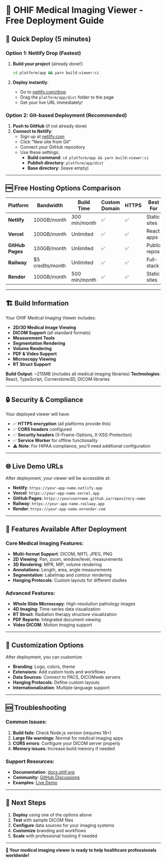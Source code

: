 # 🏥 OHIF Medical Imaging Viewer - Free Deployment Guide

## 🎯 Quick Deploy (5 minutes)

### Option 1: Netlify Drop (Fastest)
1. **Build your project** (already done!):
   ```bash
   cd platform/app && yarn build:viewer:ci
   ```

2. **Deploy instantly**:
   - Go to [netlify.com/drop](https://app.netlify.com/drop)
   - Drag the `platform/app/dist` folder to the page
   - Get your live URL immediately!

### Option 2: Git-based Deployment (Recommended)
1. **Push to GitHub** (if not already done)
2. **Connect to Netlify**:
   - Sign up at [netlify.com](https://netlify.com)
   - Click "New site from Git"
   - Connect your GitHub repository
   - Use these settings:
     - **Build command**: `cd platform/app && yarn build:viewer:ci`
     - **Publish directory**: `platform/app/dist`
     - **Base directory**: (leave empty)

---

## 🆓 Free Hosting Options Comparison

| Platform | Bandwidth | Build Time | Custom Domain | HTTPS | Best For |
|----------|-----------|------------|---------------|-------|----------|
| **Netlify** | 100GB/month | 300 min/month | ✅ | ✅ | Static sites |
| **Vercel** | 100GB/month | Unlimited | ✅ | ✅ | React apps |
| **GitHub Pages** | 100GB/month | Unlimited | ✅ | ✅ | Public repos |
| **Railway** | $5 credits/month | Unlimited | ✅ | ✅ | Full-stack |
| **Render** | 100GB/month | 500 min/month | ✅ | ✅ | Static sites |

---

## 🏗️ Build Information

Your OHIF Medical Imaging Viewer includes:
- **2D/3D Medical Image Viewing**
- **DICOM Support** (all standard formats)
- **Measurement Tools**
- **Segmentation Rendering**
- **Volume Rendering**
- **PDF & Video Support**
- **Microscopy Viewing**
- **RT Struct Support**

**Build Output**: ~215MB (includes all medical imaging libraries)
**Technologies**: React, TypeScript, Cornerstone3D, DICOM libraries

---

## 🔒 Security & Compliance

Your deployed viewer will have:
- ✅ **HTTPS encryption** (all platforms provide this)
- ✅ **CORS headers** configured
- ✅ **Security headers** (X-Frame-Options, X-XSS-Protection)
- ✅ **Service Worker** for offline functionality
- ⚠️ **Note**: For HIPAA compliance, you'll need additional configuration

---

## 🌐 Live Demo URLs

After deployment, your viewer will be accessible at:
- **Netlify**: `https://your-app-name.netlify.app`
- **Vercel**: `https://your-app-name.vercel.app`
- **GitHub Pages**: `https://yourusername.github.io/repository-name`
- **Railway**: `https://your-app-name.railway.app`
- **Render**: `https://your-app-name.onrender.com`

---

## 📱 Features Available After Deployment

### Core Medical Imaging Features:
- **Multi-format Support**: DICOM, NIfTI, JPEG, PNG
- **2D Viewing**: Pan, zoom, window/level, measurements
- **3D Rendering**: MPR, MIP, volume rendering
- **Annotations**: Length, area, angle measurements
- **Segmentation**: Labelmap and contour rendering
- **Hanging Protocols**: Custom layouts for different studies

### Advanced Features:
- **Whole Slide Microscopy**: High-resolution pathology images
- **4D Imaging**: Time-series data visualization
- **RT Struct**: Radiation therapy structure visualization
- **PDF Reports**: Integrated document viewing
- **Video DICOM**: Motion imaging support

---

## 🔧 Customization Options

After deployment, you can customize:
- **Branding**: Logo, colors, theme
- **Extensions**: Add custom tools and workflows
- **Data Sources**: Connect to PACS, DICOMweb servers
- **Hanging Protocols**: Define custom layouts
- **Internationalization**: Multiple language support

---

## 🆘 Troubleshooting

### Common Issues:
1. **Build fails**: Check Node.js version (requires 18+)
2. **Large file warnings**: Normal for medical imaging apps
3. **CORS errors**: Configure your DICOM server properly
4. **Memory issues**: Increase build memory if needed

### Support Resources:
- **Documentation**: [docs.ohif.org](https://docs.ohif.org)
- **Community**: [GitHub Discussions](https://github.com/OHIF/Viewers/discussions)
- **Examples**: [Live Demo](https://viewer.ohif.org)

---

## 🚀 Next Steps

1. **Deploy** using one of the options above
2. **Test** with sample DICOM files
3. **Configure** data sources for your imaging systems
4. **Customize** branding and workflows
5. **Scale** with professional hosting if needed

---

**🎉 Your medical imaging viewer is ready to help healthcare professionals worldwide!**